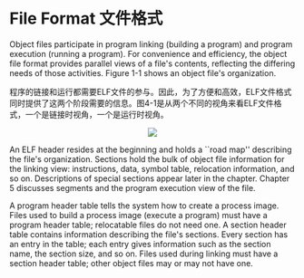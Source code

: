 # File Format 文件格式
Object files participate in program linking (building a program) and program execution (running a program). For convenience and efficiency, the object file format provides parallel views of a file's contents, reflecting the differing needs of those activities. Figure 1-1 shows an object file's organization.

程序的链接和运行都需要ELF文件的参与。因此，为了方便和高效，ELF文件格式同时提供了这两个阶段需要的信息。图4-1是从两个不同的视角来看ELF文件格式，一个是链接时视角，一个是运行时视角。

<div align=center>
<img src="https://docs.oracle.com/cd/E37838_01/html/E36783/figures/ObjFileFmt.jpg">
</div>

An ELF header resides at the beginning and holds a ``road map'' describing the file's organization. Sections hold the bulk of object file information for the linking view: instructions, data, symbol table, relocation information, and so on. Descriptions of special sections appear later in the chapter. Chapter 5 discusses segments and the program execution view of the file.

A program header table tells the system how to create a process image. Files used to build a process image (execute a program) must have a program header table; relocatable files do not need one. A section header table contains information describing the file's sections. Every section has an entry in the table; each entry gives information such as the section name, the section size, and so on. Files used during linking must have a section header table; other object files may or may not have one.
